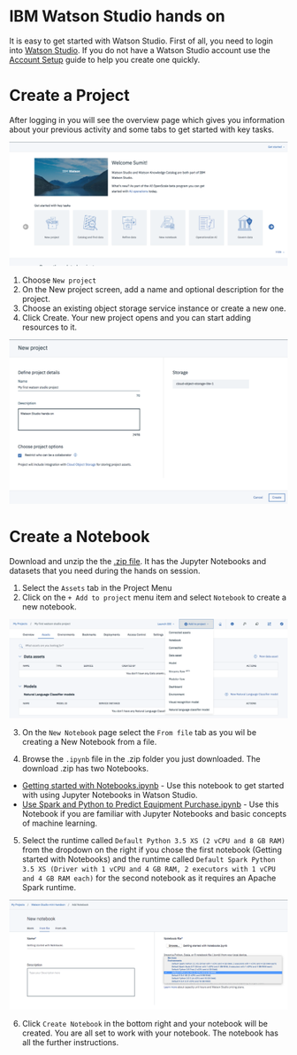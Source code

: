 # IBM Watson Studio hands on


It is easy to get started with Watson Studio. First of all, you need to login into [Watson Studio](https://eu-de.dataplatform.cloud.ibm.com). If you do not have a Watson Studio account use the [Account Setup](https://github.com/sumit-goyal/Watson-Studio-Workshop/wiki/Account-setup) guide to help you create one quickly.


# Create a Project
After logging in you will see the overview page which gives you information about your previous activity and some tabs to get started with key tasks.


![Watson Studio Landing page](./docs/images/Landing-Page-Tile.png?raw=true "Title")

1. Choose  `New project`
2. On the New project screen, add a name and optional description for the project.
3. Choose an existing object storage service instance or create a new one. 
4. Click Create. Your new project opens and you can start adding resources to it.

![New Project Page](./docs/images/New-Project-Page.png?raw=true "Title")

# Create a Notebook

Download and unzip the the [.zip file](https://github.com/sumit-goyal/Watson-Studio-Workshop/archive/master.zip). It has the Jupyter Notebooks and datasets that you need during the hands on session.

1. Select the `Assets` tab in the Project Menu
2. Click on the `+ Add to project` menu item and select `Notebook` to create a new notebook.

![New Project Page](./docs/images/Add-Asset.png?raw=true "Title")

3. On the `New Notebook` page select the `From file` tab as you wil be creating a New Notebook from a file.

4. Browse the `.ipynb` file in the .zip folder you just downloaded.
The download .zip has two Notebooks.

* [Getting started with Notebooks.ipynb](https://github.com/sumit-goyal/Watson-Studio-Workshop/blob/master/notebooks/Getting%20started%20with%20Notebooks.ipynb) - Use this notebook to get started with using Jupyter Notebooks in Watson Studio.
* [Use Spark and Python to Predict Equipment Purchase.ipynb](https://github.com/sumit-goyal/Watson-Studio-Workshop/blob/master/notebooks/Use%20Spark%20and%20Python%20to%20Predict%20Equipment%20Purchase.ipynb) - Use this Notebook if you are familiar with Jupyter Notebooks and basic concepts of machine learning.

5. Select the runtime called `Default Python 3.5 XS (2 vCPU and 8 GB RAM)` from the dropdown on the right if you chose the first notebook (Getting started with Notebooks) and the runtime called `Default Spark Python 3.5 XS (Driver with 1 vCPU and 4 GB RAM, 2 executors with 1 vCPU and 4 GB RAM each)` for the second notebook as it requires an Apache Spark runtime.

![Select Runtime](./docs/images/Select-Runtime.png?raw=true "Title")

6. Click `Create Notebook` in the bottom right and your notebook will be created. You are all set to work with your notebook. The notebook has all the further instructions.

